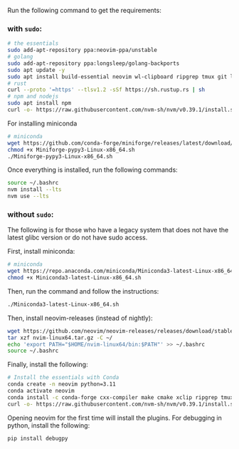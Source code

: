 Run the following command to get the requirements:

### with `sudo`:

```bash
# the essentials
sudo add-apt-repository ppa:neovim-ppa/unstable
# golang
sudo add-apt-repository ppa:longsleep/golang-backports
sudo apt update -y
sudo apt install build-essential neovim wl-clipboard ripgrep tmux git lldb golang-go luarocks python3-pip -y
# rust
curl --proto '=https' --tlsv1.2 -sSf https://sh.rustup.rs | sh
# npm and nodejs
sudo apt install npm
curl -o- https://raw.githubusercontent.com/nvm-sh/nvm/v0.39.1/install.sh | bash
```

For installing miniconda
```bash
# miniconda
wget https://github.com/conda-forge/miniforge/releases/latest/download/Miniforge-pypy3-Linux-x86_64.sh
chmod +x Miniforge-pypy3-Linux-x86_64.sh
./Miniforge-pypy3-Linux-x86_64.sh
```

Once everything is installed, run the following commands:
```bash
source ~/.bashrc
nvm install --lts
nvm use --lts
```
### without `sudo`:

The following is for those who have a legacy system that does not have the latest glibc version or do not
have sudo access.

First, install miniconda:
```bash
# miniconda
wget https://repo.anaconda.com/miniconda/Miniconda3-latest-Linux-x86_64.sh
chmod +x Miniconda3-latest-Linux-x86_64.sh
```

Then, run the command and follow the instructions:
```bash
./Miniconda3-latest-Linux-x86_64.sh
```

Then, install neovim-releases (instead of nightly):
```bash
wget https://github.com/neovim/neovim-releases/releases/download/stable/nvim-linux64.tar.gz
tar xzf nvim-linux64.tar.gz -C ~/
echo 'export PATH="$HOME/nvim-linux64/bin:$PATH"' >> ~/.bashrc
source ~/.bashrc
```

Finally, install the following:
```bash
# Install the essentials with Conda
conda create -n neovim python=3.11
conda activate neovim
conda install -c conda-forge cxx-compiler make cmake xclip ripgrep tmux git lldb go rust nodejs
curl -o- https://raw.githubusercontent.com/nvm-sh/nvm/v0.39.1/install.sh | bash
```

Opening neovim for the first time will install the plugins.
For debugging in python, install the following:
```bash
pip install debugpy
```
